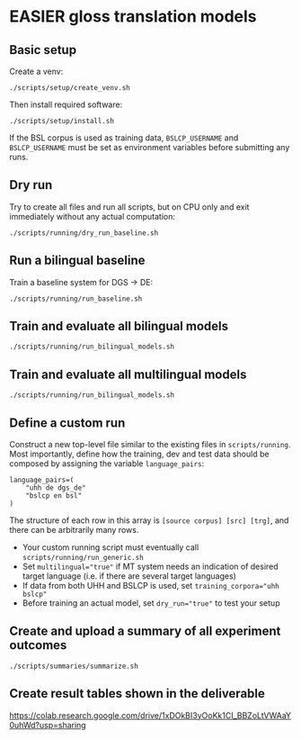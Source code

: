 # EASIER gloss translation models

## Basic setup

Create a venv:

    ./scripts/setup/create_venv.sh

Then install required software:

    ./scripts/setup/install.sh

If the BSL corpus is used as training data, `BSLCP_USERNAME` and `BSLCP_USERNAME` must be set as environment
variables before submitting any runs.

## Dry run

Try to create all files and run all scripts, but on CPU only and exit immediately without any actual computation:

    ./scripts/running/dry_run_baseline.sh

## Run a bilingual baseline

Train a baseline system for DGS -> DE:

    ./scripts/running/run_baseline.sh

## Train and evaluate all bilingual models

    ./scripts/running/run_bilingual_models.sh

## Train and evaluate all multilingual models

    ./scripts/running/run_bilingual_models.sh

## Define a custom run

Construct a new top-level file similar to the existing files in `scripts/running`. Most importantly, define how the training, 
dev and test data should be composed by assigning the variable `language_pairs`:

    language_pairs=(
        "uhh de dgs_de"
        "bslcp en bsl"
    )

The structure of each row in this array is `[source corpus] [src] [trg]`, and there can be arbitrarily many rows.

- Your custom running script must eventually call `scripts/running/run_generic.sh`
- Set `multilingual="true"` if MT system needs an indication of desired target language (i.e. if there are several target languages)
- If data from both UHH and BSLCP is used, set `training_corpora="uhh bslcp"`
- Before training an actual model, set `dry_run="true"` to test your setup

## Create and upload a summary of all experiment outcomes

    ./scripts/summaries/summarize.sh
   
## Create result tables shown in the deliverable

https://colab.research.google.com/drive/1xDOkBI3yOoKk1CI_BBZoLtVWAaY0uhWd?usp=sharing